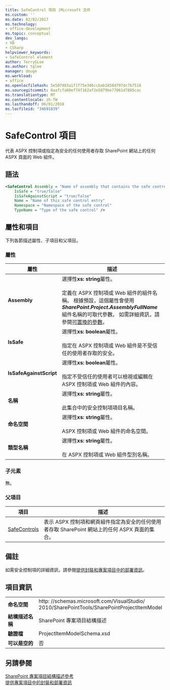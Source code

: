 ```yaml
---
title: SafeControl 項目 |Microsoft 文件
ms.custom: ''
ms.date: 02/02/2017
ms.technology:
- office-development
ms.topic: conceptual
dev_langs:
- VB
- CSharp
helpviewer_keywords:
- SafeControl element
author: TerryGLee
ms.author: tglee
manager: douge
ms.workload:
- office
ms.openlocfilehash: 5e507d83a1f1f75e346ccbab1858d797dc7b7518
ms.sourcegitcommit: 0aafcfa08ef74f162af2e5079be77061d7885cac
ms.translationtype: MT
ms.contentlocale: zh-TW
ms.lasthandoff: 06/01/2018
ms.locfileid: "34691839"
---
```

# <a name="safecontrol-element"></a>SafeControl 項目
  代表 ASPX 控制項或指定為安全的任何使用者存取 SharePoint 網站上的任何 ASPX 頁面的 Web 組件。  
  
## <a name="syntax"></a>語法  
  
```xml  
<SafeControl Assembly = "Name of assembly that contains the safe control"  
    IsSafe = "true/false"  
    IsSafeAgainstScript = "true/false"  
    Name = "Name of this safe control entry"  
    Namespace = "Namespace of the safe control"  
    TypeName = "Type of the safe control" />  
```  
  
## <a name="attributes-and-elements"></a>屬性和項目  
 下列各節描述屬性、子項目和父項目。  
  
### <a name="attributes"></a>屬性  
  
|屬性|描述|  
|---------------|-----------------|  
|**Assembly**|選擇性**xs: string**屬性。<br /><br /> 定義在 ASPX 控制項或 Web 組件的組件名稱。 根據預設，這個屬性會使用 **$SharePoint.Project.AssemblyFullName$** 組件名稱的可取代參數。 如需詳細資訊，請參閱[可置換的參數](../sharepoint/replaceable-parameters.md)。|  
|**IsSafe**|選擇性**xs: boolean**屬性。<br /><br /> 指定在 ASPX 控制項或 Web 組件是不受信任的使用者存取的安全。|  
|**IsSafeAgainstScript**|選擇性**xs: boolean**屬性。<br /><br /> 指定不受信任的使用者可以檢視或編輯在 ASPX 控制項或 Web 組件的內容。|  
|**名稱**|選擇性**xs: string**屬性。<br /><br /> 此集合中的安全控制項項目名稱。|  
|**命名空間**|選擇性**xs: string**屬性。<br /><br /> ASPX 控制項或 Web 組件的命名空間。|  
|**類型名稱**|選擇性**xs: string**屬性。<br /><br /> 在 ASPX 控制項或 Web 組件型別名稱。|  
  
### <a name="child-elements"></a>子元素  
 無。  
  
### <a name="parent-elements"></a>父項目  
  
|項目|描述|  
|-------------|-----------------|  
|[SafeControls](../sharepoint/safecontrols-element.md)|表示 ASPX 控制項和網頁組件指定為安全的任何使用者存取 SharePoint 網站上的任何 ASPX 頁面的集合。|  
  
## <a name="remarks"></a>備註  
 如需安全控制項的詳細資訊，請參閱[提供封裝和專案項目中的部署資訊](../sharepoint/providing-packaging-and-deployment-information-in-project-items.md)。  
  
## <a name="element-information"></a>項目資訊  
  
|||  
|-|-|  
|**命名空間**|http<nolink>: //schemas.microsoft.com/VisualStudio/<br>2010/SharePointTools/SharePointProjectItemModel|  
|**結構描述名稱**|SharePoint 專案項目結構描述|  
|**驗證檔**|ProjectItemModelSchema.xsd|  
|**可以是空的**|否|  
  
## <a name="see-also"></a>另請參閱  
 [SharePoint 專案項目結構描述參考](../sharepoint/sharepoint-project-item-schema-reference.md)   
 [提供專案項目中的封裝和部署資訊](../sharepoint/providing-packaging-and-deployment-information-in-project-items.md)  
  
  